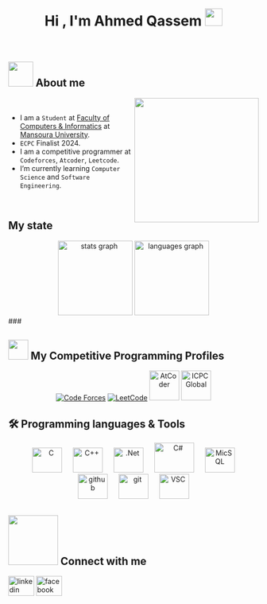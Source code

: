 <h1 align="center">Hi , I'm Ahmed Qassem <img src="https://media.giphy.com/media/hvRJCLFzcasrR4ia7z/giphy.gif" width="35"></h1>

<br>
	
## <picture><img src = "https://github.com/7oSkaaa/7oSkaaa/blob/main/Images/about_me.gif?raw=true" width = 50px></picture> About me
<picture> <img align="right" src="https://github.com/7oSkaaa/7oSkaaa/blob/main/Images/Right_Side.gif?raw=true" width = 250px></picture>
<br>
-  I am a `Student` at [Faculty of Computers & Informatics](https://csifac.mans.edu.eg/) at [Mansoura University](https://www.mans.edu.eg/en/).
-  `ECPC` Finalist 2024.
-  I am a competitive programmer at `Codeforces`, `Atcoder`, `Leetcode`.
-  I’m currently learning `Computer Science` and `Software Engineering`.
<!-- :thinking: I’m currently open for a new `job opportunity`, this is [MY RESUME]().-->
<br>

## My state
<div align="center">
  <img src="https://github-readme-stats.vercel.app/api?username=aqassem2004&hide_title=false&hide_rank=false&show_icons=true&include_all_commits=true&count_private=true&disable_animations=false&theme=dracula&locale=en&hide_border=false&order=1" height="150" alt="stats graph"  />
  <img src="https://github-readme-stats.vercel.app/api/top-langs?username=aqassem2004&locale=en&hide_title=false&layout=compact&card_width=320&langs_count=5&theme=dracula&hide_border=false&order=2" height="150" alt="languages graph"  />
</div>
###

## <picture> <img src="https://github.com/7oSkaaa/7oSkaaa/blob/main/Images/competitive_programming_profile.png?raw=true" width=40> </picture> My Competitive Programming Profiles

<p align="center">
  <a href="https://codeforces.com/profile/AhmedQassem_"><img src="https://img.icons8.com/external-tal-revivo-shadow-tal-revivo/50/000000/external-codeforces-programming-competitions-and-contests-programming-community-logo-shadow-tal-revivo.png" alt="Code Forces"/></a>
	<a href="https://leetcode.com/u/Aqassem2004/"><img src="https://img.icons8.com/external-tal-revivo-shadow-tal-revivo/50/000000/external-level-up-your-coding-skills-and-quickly-land-a-job-logo-shadow-tal-revivo.png" alt="LeetCode"/></a>
	<a href="https://atcoder.jp/users/AhmedQassem"><img src="https://i.ibb.co/Q9WSjDB/logo.png" alt="AtCoder" width = 60px/></a>
	<a href="https://icpc.global/private/profile/1137418"><img src="https://i.ibb.co/6J0r7rW/Daco-5610880.png" alt="ICPC Global" width = 60px /></a>
</p>


## 🛠️ Programming languages & Tools

<p align="center"> 
  &emsp; 
    <img alt="C" src="https://raw.githubusercontent.com/marwin1991/profile-technology-icons/refs/heads/main/icons/c.png"  alt="adam pithewan" height="50" width="60" >
  &emsp;
    <img alt="C++" src="https://raw.githubusercontent.com/marwin1991/profile-technology-icons/refs/heads/main/icons/c++.png "  alt="adam pithewan" height="50" width="60" >
  &emsp;
     <img alt=".Net" src="https://raw.githubusercontent.com/marwin1991/profile-technology-icons/refs/heads/main/icons/_net_core.png"  alt="adam pithewan" height="50" width="60" >
  &emsp;
    <img alt="C#" src="https://upload.wikimedia.org/wikipedia/commons/b/bd/Logo_C_sharp.svg"  alt="adam pithewan" height="60" width="80" >
    &emsp;
    <img alt="MicSQL" src="https://raw.githubusercontent.com/marwin1991/profile-technology-icons/refs/heads/main/icons/mssql.png"  alt="adam pithewan" height="50" width="60" >
    &emsp;
    <img alt="github" src="https://raw.githubusercontent.com/marwin1991/profile-technology-icons/refs/heads/main/icons/github.png"  alt="adam pithewan" height="50" width="60" >
    &emsp;
    <img alt="git" src="https://raw.githubusercontent.com/marwin1991/profile-technology-icons/refs/heads/main/icons/git.png"  alt="adam pithewan" height="50" width="60" >
&emsp;
    <img alt="VSC" src="https://raw.githubusercontent.com/marwin1991/profile-technology-icons/refs/heads/main/icons/visual_studio_code.png"  alt="adam pithewan" height="50" width="60" >
</p>

	
## <picture> <img src="https://github.com/7oSkaaa/7oSkaaa/blob/main/Images/Connect-with-me.gif?raw=true" width="100px"> </picture> Connect with me

<div align="left">
  <a href="https://www.linkedin.com/in/a-qassem/" target="blank"><img src="https://raw.githubusercontent.com/maurodesouza/profile-readme-generator/master/src/assets/icons/social/linkedin/default.svg" width="52" height="40" alt="linkedin logo"  /></a>
  <a href="https://www.facebook.com/profile.php?id=100012635899101" target="blank"><img src="https://raw.githubusercontent.com/maurodesouza/profile-readme-generator/master/src/assets/icons/social/facebook/default.svg" width="52" height="40" alt="facebook logo"  /></a>
</div>


<br>
